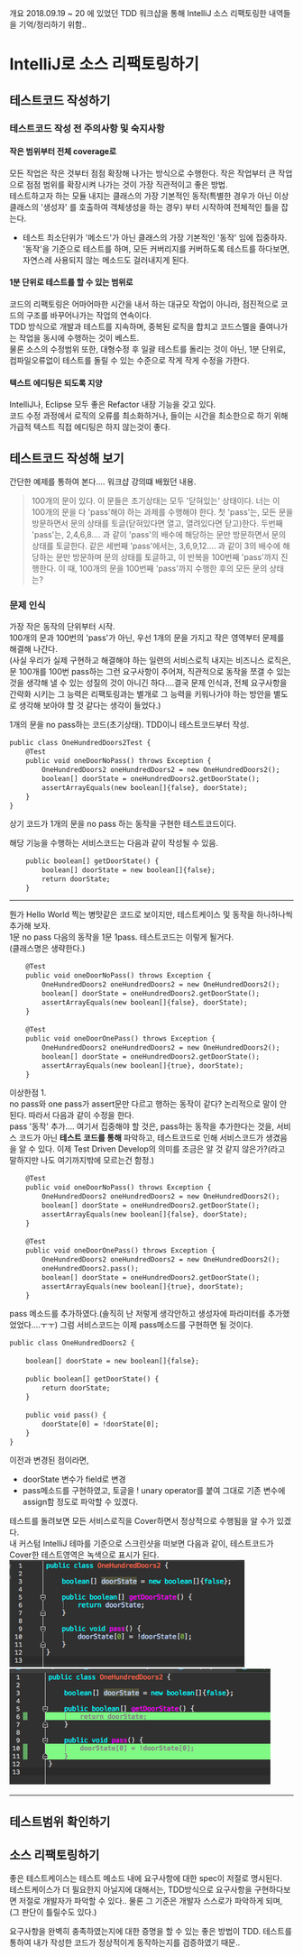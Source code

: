 개요
2018.09.19 ~ 20 에 있었던 TDD 워크샵을 통해 IntelliJ 소스 리팩토링한 내역들을 기억/정리하기 위함..

# IntelliJ로 소스 리팩토링하기
## 테스트코드 작성하기  
### 테스트코드 작성 전 주의사항 및 숙지사항
#### 작은 범위부터 전체 coverage로
모든 작업은 작은 것부터 점점 확장해 나가는 방식으로 수행한다. 작은 작업부터 큰 작업으로 점점 범위를 확장시켜 나가는 것이 가장 직관적이고 좋은 방법.  
테스트하고자 하는 모듈 내지는 클래스의 가장 기본적인 동작(특별한 경우가 아닌 이상 클래스의 '생성자' 를 호출하여 객체생성을 하는 경우) 부터 시작하여 전체적인 틀을 잡는다.  
- 테스트 최소단위가 '메소드'가 아닌 클래스의 가장 기본적인 '동작' 임에 집중하자. '동작'을 기준으로 테스트를 하며, 모든 커버리지를 커버하도록 테스트를 하다보면, 자연스레 사용되지 않는 메소드도 걸러내지게 된다.  
#### 1분 단위로 테스트를 할 수 있는 범위로
코드의 리팩토링은 어마어마한 시간을 내서 하는 대규모 작업이 아니라, 점진적으로 코드의 구조를 바꾸어나가는 작업의 연속이다.  
TDD 방식으로 개발과 테스트를 지속하며, 중복된 로직을 합치고 코드스멜을 줄여나가는 작업을 동시에 수행하는 것이 베스트.  
물론 소스의 수정범위 또한, 대형수정 후 일괄 테스트를 돌리는 것이 아닌, 1분 단위로, 컴파일오류없이 테스트를 돌릴 수 있는 수준으로 작게 작게 수정을 가한다.
#### 텍스트 에디팅은 되도록 지양
IntelliJ나, Eclipse 모두 좋은 Refactor 내장 기능을 갖고 있다.  
코드 수정 과정에서 로직의 오류를 최소화하거나, 들이는 시간을 최소한으로 하기 위해 가급적 텍스트 직접 에디팅은 하지 않는것이 좋다.  
  
  
## 테스트코드 작성해 보기
간단한 예제를 통하여 본다.... 워크샵 강의떄 배웠던 내용.

> 100개의 문이 있다. 이 문들은 초기상태는 모두 '닫혀있는' 상태이다. 너는 이 100개의 문을 다 'pass'해야 하는 과제를 수행해야 한다. 첫 'pass'는, 모든 문을 방문하면서 문의 상태를 토글(닫혀있다면 열고, 열려있다면 닫고)한다. 두번째 'pass'는, 2,4,6,8.... 과 같이 'pass'의 배수에 해당하는 문만 방문하면서 문의 상태를 토글한다. 같은 세번째 'pass'에서는, 3,6,9,12.... 과 같이 3의 배수에 해당하는 문만 방문하며 문의 상태를 토글하고, 이 반복을 100번째 'pass'까지 진행한다. 이 때, 100개의 문을 100번째 'pass'까지 수행한 후의 모든 문의 상태는?


### 문제 인식
가장 작은 동작의 단위부터 시작.  
100개의 문과 100번의 'pass'가 아닌, 우선 1개의 문을 가지고 작은 영역부터 문제를 해결해 나간다.  
(사실 우리가 실제 구현하고 해결해야 하는 일련의 서비스로직 내지는 비즈니스 로직은, 문 100개를 100번 pass하는 그런 요구사항이 주어져, 직관적으로 동작을 쪼갤 수 있는 것을 생각해 낼 수 있는 성질의 것이 아니긴 하다....결국 문제 인식과, 전체 요구사항을 간략화 시키는 그 능력은 리팩토링과는 별개로 그 능력을 키워나가야 하는 방안을 별도로 생각해 보아야 할 것 같다는 생각이 들었다.)  
  
1개의 문을 no pass하는 코드(초기상태). TDD이니 테스트코드부터 작성.
~~~
public class OneHundredDoors2Test {
    @Test
    public void oneDoorNoPass() throws Exception {
        OneHundredDoors2 oneHundredDoors2 = new OneHundredDoors2();
        boolean[] doorState = oneHundredDoors2.getDoorState();
        assertArrayEquals(new boolean[]{false}, doorState);
    }
}
~~~

상기 코드가 1개의 문을 no pass 하는 동작을 구현한 테스트코드이다.  

해당 기능을 수행하는 서비스코드는 다음과 같이 작성될 수 있음.
~~~
    public boolean[] getDoorState() {
        boolean[] doorState = new boolean[]{false};
        return doorState;        
    }
~~~

-----------------

뭔가 Hello World 찍는 병맛같은 코드로 보이지만, 테스트케이스 및 동작을 하나하나씩 추가해 보자.  
1문 no pass 다음의 동작을 1문 1pass. 테스트코드는 이렇게 될거다.  
(클래스명은 생략한다.)
~~~
    @Test
    public void oneDoorNoPass() throws Exception {
        OneHundredDoors2 oneHundredDoors2 = new OneHundredDoors2();
        boolean[] doorState = oneHundredDoors2.getDoorState();
        assertArrayEquals(new boolean[]{false}, doorState);
    }

    @Test
    public void oneDoorOnePass() throws Exception {
        OneHundredDoors2 oneHundredDoors2 = new OneHundredDoors2();
        boolean[] doorState = oneHundredDoors2.getDoorState();
        assertArrayEquals(new boolean[]{true}, doorState);
    }

~~~

이상한점 1.  
no pass와 one pass가 assert문만 다르고 행하는 동작이 같다? 논리적으로 말이 안된다. 따라서 다음과 같이 수정을 한다.  
pass '동작' 추가.... 여기서 집중해야 할 것은, pass하는 동작을 추가한다는 것을, 서비스 코드가 아닌 __테스트 코드를 통해__ 파악하고, 테스트코드로 인해 서비스코드가 생겼음을 알 수 있다. 이제 Test Driven Develop의 의미를 조금은 알 것 같지 않은가?(라고 말하지만 나도 여기까지밖에 모르는건 함정.)
~~~
    @Test
    public void oneDoorNoPass() throws Exception {
        OneHundredDoors2 oneHundredDoors2 = new OneHundredDoors2();
        boolean[] doorState = oneHundredDoors2.getDoorState();
        assertArrayEquals(new boolean[]{false}, doorState);
    }

    @Test
    public void oneDoorOnePass() throws Exception {
        OneHundredDoors2 oneHundredDoors2 = new OneHundredDoors2();
        oneHundredDoors2.pass();
        boolean[] doorState = oneHundredDoors2.getDoorState();
        assertArrayEquals(new boolean[]{true}, doorState);
    }
~~~
pass 메소드를 추가하였다.(솔직히 난 저렇게 생각안하고 생성자에 파라미터를 추가했었었다....ㅜㅜ) 그럼 서비스코드는 이제 pass메소드를 구현하면 될 것이다.

~~~
public class OneHundredDoors2 {

    boolean[] doorState = new boolean[]{false};

    public boolean[] getDoorState() {
        return doorState;
    }

    public void pass() {
        doorState[0] = !doorState[0];
    }
}
~~~
이전과 변경된 점이라면, 
- doorState 변수가 field로 변경
- pass메소드를 구현하였고, 토글을 ! unary operator를 붙여 그대로 기존 변수에 assign함
정도로 파악할 수 있겠다.  

테스트를 돌려보면 모든 서비스로직을 Cover하면서 정상적으로 수행됨을 알 수가 있겠다.  
내 커스텀 IntelliJ 테마를 기준으로 스크린샷을 떠보면 다음과 같이, 테스트코드가 Cover한 테스트영역은 녹색으로 표시가 된다.  
![before](https://raw.githubusercontent.com/zaksal58/zaksal58.github.io/master/TDD/image/before_test_covertage.png)
![after](https://raw.githubusercontent.com/zaksal58/zaksal58.github.io/master/TDD/image/test_coverage.png)

------------




## 테스트범위 확인하기
## 소스 리팩토링하기



좋은 테스트케이스는 테스트 메소드 내에 요구사항에 대한 spec이 저절로 명시된다.  
테스트케이스가 더 필요한지 아닐지에 대해서는, TDD방식으로 요구사항을 구현하다보면 저절로 개발자가 파악할 수 있다..  물론 그 기준은 개발자 스스로가 파악하게 되며, (그 판단이 틀릴수도 있다.)  
  
요구사항을 완벽히 충족하였는지에 대한 증명을 할 수 있는 좋은 방법이 TDD. 테스트를 통하여 내가 작성한 코드가 정상적이게 동작하는지를 검증하였기 때문..  






